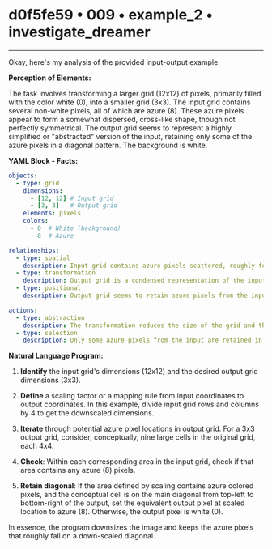 # d0f5fe59 • 009 • example_2 • investigate_dreamer

---
Okay, here's my analysis of the provided input-output example:

**Perception of Elements:**

The task involves transforming a larger grid (12x12) of pixels, primarily filled with the color white (0), into a smaller grid (3x3). The input grid contains several non-white pixels, all of which are azure (8). These azure pixels appear to form a somewhat dispersed, cross-like shape, though not perfectly symmetrical. The output grid seems to represent a highly simplified or "abstracted" version of the input, retaining only some of the azure pixels in a diagonal pattern. The background is white.

**YAML Block - Facts:**



```yaml
objects:
  - type: grid
    dimensions:
      - [12, 12] # Input grid
      - [3, 3]   # Output grid
    elements: pixels
    colors:
      - 0  # White (background)
      - 8  # Azure

relationships:
  - type: spatial
    description: Input grid contains azure pixels scattered, roughly forming a cross shape.
  - type: transformation
    description: Output grid is a condensed representation of the input grid.
  - type: positional
    description: Output grid seems to retain azure pixels from the input grid which lie roughly on the main diagonal, from the upper left to the bottom right corner, when scaled to the output grid dimensions.

actions:
  - type: abstraction
    description: The transformation reduces the size of the grid and the number of azure pixels.
  - type: selection
    description: Only some azure pixels from the input are retained in the output.

```



**Natural Language Program:**

1.  **Identify** the input grid's dimensions (12x12) and the desired output grid dimensions (3x3).

2.  **Define** a scaling factor or a mapping rule from input coordinates to output coordinates. In this example, divide input grid rows and columns by 4 to get the downscaled dimensions.

3. **Iterate** through potential azure pixel locations in output grid. For a 3x3 output grid, consider, conceptually, nine large cells in the original grid, each 4x4.
4. **Check**: Within each corresponding area in the input grid, check if that area contains any azure (8) pixels.
5. **Retain diagonal**: If the area defined by scaling contains azure colored pixels, and the conceptual cell is on the main diagonal from top-left to bottom-right of the output, set the equivalent output pixel at scaled location to azure (8). Otherwise, the output pixel is white (0).

In essence, the program downsizes the image and keeps the azure pixels that roughly fall on a down-scaled diagonal.

